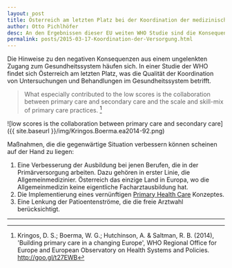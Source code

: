 ```yaml
---
layout: post
title: Österreich am letzten Platz bei der Koordination der medizinischen Versorgung.
author: Otto Pichlhöfer
desc: An den Ergebnissen dieser EU weiten WHO Studie sind die Konsequenzen der ungelenkten Patientenströme deutlich zu erkennen.
permalink: posts/2015-03-17-Koordination-der-Versorgung.html
---
```

Die Hinweise zu den negativen Konsequenzen aus einem ungelenkten Zugang zum Gesundheitssystem häufen sich. In einer Studie der WHO findet sich Österreich am letzten Platz, was die Qualität der Koordination von Untersuchungen und Behandlungen im Gesundheitssystem betrifft.

> What especially contributed to the low scores is the collaboration
> between primary care and secondary care and the scale and skill-mix
> of primary care practices. [^1]

![low scores is the collaboration between primary care and secondary care]({{ site.baseurl }}/img/Kringos.Boerma.ea2014-92.png)

Maßnahmen, die die gegenwärtige Situation verbessern können scheinen auf der Hand zu liegen:

1. Eine Verbesserung der Ausbildung bei jenen Berufen, die in der Primärversorgung arbeiten. Dazu gehören in erster Linie, die Allgemeinmedizinier. Österreich das einzige Land in Europa, wo die Allgemeinmedizin keine eigentliche Facharztausbildung hat.
2. Die Implementierung eines vernünftigen [Primary Health Care][Primary Health Care] Konzeptes.
3. Eine Lenkung der Patioentenströme, die die freie Arztwahl berücksichtigt.

-------------------------------------------------------------------------------
[^1]: Kringos, D. S.; Boerma, W. G.; Hutchinson, A. & Saltman, R. B. (2014), 'Building primary care in a changing Europe', WHO Regional Office for Europe and European Observatory on Health Systems and Policies. <http://goo.gl/t27EWB>

[Primary Health Care]: http://www.amplusgesundheit.at/AM%20Plus_PHC-Konzept%20Version%201-2014.pdf

